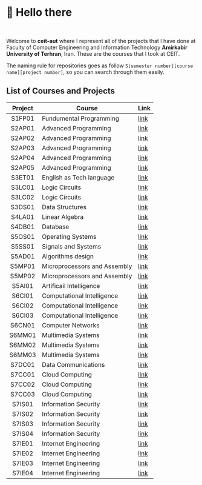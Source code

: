 # :ghost: Hello there

<br />

Welcome to **ceit-aut** where I represent all of the projects that I have done at 
Faculty of Computer Engineering and Information Technology **Amirkabir University of Terhran**, Iran.
These are the courses that I took at CEIT.

The naming rule for repositories goes as follow ```S[semester number][course name][project number]```, so you can
search through them easily.

## List of Courses and Projects

| Project      | Course | Link |
| :-----------: | ----------- |--|
| S1FP01 | Fundumental Programming |[link](https://github.com/ceit-aut/S1FP01)|
| S2AP01 | Advanced Programming | [link](https://github.com/ceit-aut/S2AP01) |
| S2AP02 | Advanced Programming | [link](https://github.com/ceit-aut/S2AP02) |
| S2AP03 | Advanced Programming | [link](https://github.com/ceit-aut/S2AP03) |
| S2AP04 | Advanced Programming | [link](https://github.com/ceit-aut/S2AP04) |
| S2AP05 | Advanced Programming | [link](https://github.com/ceit-aut/S2AP05) |
| S3ET01 | English as Tech language | [link](https://github.com/ceit-aut/S3ET01) |
| S3LC01 | Logic Circuits | [link](https://github.com/ceit-aut/S3LC01) |
| S3LC02 | Logic Circuits | [link](https://github.com/ceit-aut/S3LC02) |
| S3DS01 | Data Structures | [link](https://github.com/ceit-aut/S3DS01) |
| S4LA01 | Linear Algebra | [link](https://github.com/ceit-aut/S4LA01) |
| S4DB01 | Database | [link](https://github.com/ceit-aut/S4DB01) |
| S5OS01 | Operating Systems | [link](https://github.com/ceit-aut/S5OS01) |
| S5SS01 | Signals and Systems | [link](https://github.com/ceit-aut/S5SS01) |
| S5AD01 | Algorithms design | [link](https://github.com/ceit-aut/S5AD01) |
| S5MP01 | Microprocessors and Assembly | [link](https://github.com/ceit-aut/S5MP01) |
| S5MP02 | Microprocessors and Assembly | [link](https://github.com/ceit-aut/S5MP02) |
| S5AI01 | Artificail Intelligence | [link](https://github.com/ceit-aut/S5AI01) |
| S6CI01 | Computational Intelligence | [link](https://github.com/ceit-aut/S6CI01) |
| S6CI02 | Computational Intelligence | [link](https://github.com/ceit-aut/S6CI02) |
| S6CI03 | Computational Intelligence | [link](https://github.com/ceit-aut/S6CI03) |
| S6CN01 | Computer Networks | [link](https://github.com/ceit-aut/S6CN01) |
| S6MM01 | Multimedia Systems | [link](https://github.com/ceit-aut/S6MM01) |
| S6MM02 | Multimedia Systems | [link](https://github.com/ceit-aut/S6MM02) |
| S6MM03 | Multimedia Systems | [link](https://github.com/ceit-aut/S6MM03) |
| S7DC01 | Data Communications | [link](https://github.com/ceit-aut/S7DC01) |
| S7CC01 | Cloud Computing | [link](https://github.com/ceit-aut/S7CC01) |
| S7CC02 | Cloud Computing | [link](https://github.com/ceit-aut/S7CC02) |
| S7CC03 | Cloud Computing | [link](https://github.com/ceit-aut/S7CC03) |
| S7IS01 | Information Security | [link](https://github.com/ceit-aut/S7IS01) |
| S7IS02 | Information Security | [link](https://github.com/ceit-aut/S7IS02) |
| S7IS03 | Information Security | [link](https://github.com/ceit-aut/S7IS03) |
| S7IS04 | Information Security | [link](https://github.com/ceit-aut/S7IS04) |
| S7IE01 | Internet Engineering | [link](https://github.com/ceit-aut/S7IE01) |
| S7IE02 | Internet Engineering | [link](https://github.com/ceit-aut/S7IE02) |
| S7IE03 | Internet Engineering | [link](https://github.com/ceit-aut/S7IE03) |
| S7IE04 | Internet Engineering | [link](https://github.com/ceit-aut/S7IE04) |
